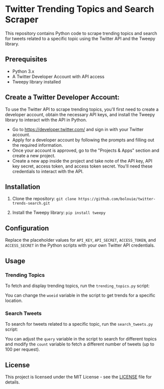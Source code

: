 # Twitter Trending Topics and Search Scraper

This repository contains Python code to scrape trending topics and search for tweets related to a specific topic using the Twitter API and the Tweepy library.

## Prerequisites

- Python 3.x
- A Twitter Developer Account with API access
- Tweepy library installed

## Create a Twitter Developer Account: 
To use the Twitter API to scrape trending topics, you'll first need to create a developer account, 
obtain the necessary API keys, and install the Tweepy library to interact with the API in Python. 
- Go to https://developer.twitter.com/ and sign in with your Twitter account.
- Apply for a developer account by following the prompts and filling out the required information.
- Once your account is approved, go to the "Projects & Apps" section and create a new project.
- Create a new app inside the project and take note of the API key, API key secret, access token, and access token secret. You'll need these credentials to interact with the API.



## Installation

1. Clone the repository:
`git clone https://github.com/bolouie/twitter-trends-search.git`


2. Install the Tweepy library:
`pip install tweepy`


## Configuration

Replace the placeholder values for `API_KEY`, `API_SECRET`, `ACCESS_TOKEN`, and `ACCESS_SECRET` in the Python scripts with your own Twitter API credentials.

## Usage

### Trending Topics

To fetch and display trending topics, run the `trending_topics.py` script:

You can change the `woeid` variable in the script to get trends for a specific location.

### Search Tweets

To search for tweets related to a specific topic, run the `search_tweets.py` script:

You can adjust the `query` variable in the script to search for different topics and modify the `count` variable to fetch a different number of tweets (up to 100 per request).

## License

This project is licensed under the MIT License - see the [LICENSE](LICENSE) file for details.




